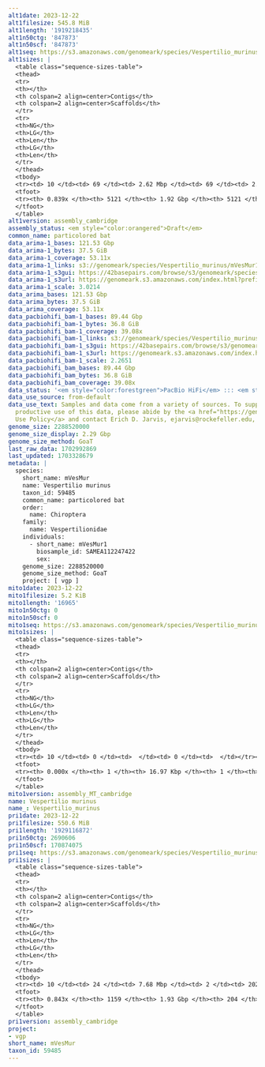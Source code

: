 ```yaml
---
alt1date: 2023-12-22
alt1filesize: 545.8 MiB
alt1length: '1919218435'
alt1n50ctg: '847873'
alt1n50scf: '847873'
alt1seq: https://s3.amazonaws.com/genomeark/species/Vespertilio_murinus/mVesMur1/assembly_cambridge/mVesMur1.alt.asm.20231222.fasta.gz
alt1sizes: |
  <table class="sequence-sizes-table">
  <thead>
  <tr>
  <th></th>
  <th colspan=2 align=center>Contigs</th>
  <th colspan=2 align=center>Scaffolds</th>
  </tr>
  <tr>
  <th>NG</th>
  <th>LG</th>
  <th>Len</th>
  <th>LG</th>
  <th>Len</th>
  </tr>
  </thead>
  <tbody>
  <tr><td> 10 </td><td> 69 </td><td> 2.62 Mbp </td><td> 69 </td><td> 2.62 Mbp </td></tr><tr><td> 20 </td><td> 174 </td><td> 1.85 Mbp </td><td> 174 </td><td> 1.85 Mbp </td></tr><tr><td> 30 </td><td> 316 </td><td> 1.43 Mbp </td><td> 316 </td><td> 1.43 Mbp </td></tr><tr><td> 40 </td><td> 500 </td><td> 1.11 Mbp </td><td> 500 </td><td> 1.11 Mbp </td></tr><tr style="background-color:#cccccc;"><td> 50 </td><td> 736 </td><td> 0.85 Mbp </td><td> 736 </td><td> 0.85 Mbp </td></tr><tr><td> 60 </td><td> 1049 </td><td> 0.63 Mbp </td><td> 1049 </td><td> 0.63 Mbp </td></tr><tr><td> 70 </td><td> 1508 </td><td> 385.97 Kbp </td><td> 1508 </td><td> 385.97 Kbp </td></tr><tr><td> 80 </td><td> 2637 </td><td> 91.47 Kbp </td><td> 2637 </td><td> 91.47 Kbp </td></tr><tr><td> 90 </td><td> 0 </td><td>  </td><td> 0 </td><td>  </td></tr><tr><td> 100 </td><td> 0 </td><td>  </td><td> 0 </td><td>  </td></tr></tbody>
  <tfoot>
  <tr><th> 0.839x </th><th> 5121 </th><th> 1.92 Gbp </th><th> 5121 </th><th> 1.92 Gbp </th></tr>
  </tfoot>
  </table>
alt1version: assembly_cambridge
assembly_status: <em style="color:orangered">Draft</em>
common_name: particolored bat
data_arima-1_bases: 121.53 Gbp
data_arima-1_bytes: 37.5 GiB
data_arima-1_coverage: 53.11x
data_arima-1_links: s3://genomeark/species/Vespertilio_murinus/mVesMur1/genomic_data/arima/<br>
data_arima-1_s3gui: https://42basepairs.com/browse/s3/genomeark/species/Vespertilio_murinus/mVesMur1/genomic_data/arima/
data_arima-1_s3url: https://genomeark.s3.amazonaws.com/index.html?prefix=species/Vespertilio_murinus/mVesMur1/genomic_data/arima/
data_arima-1_scale: 3.0214
data_arima_bases: 121.53 Gbp
data_arima_bytes: 37.5 GiB
data_arima_coverage: 53.11x
data_pacbiohifi_bam-1_bases: 89.44 Gbp
data_pacbiohifi_bam-1_bytes: 36.8 GiB
data_pacbiohifi_bam-1_coverage: 39.08x
data_pacbiohifi_bam-1_links: s3://genomeark/species/Vespertilio_murinus/mVesMur1/genomic_data/pacbio_hifi/<br>
data_pacbiohifi_bam-1_s3gui: https://42basepairs.com/browse/s3/genomeark/species/Vespertilio_murinus/mVesMur1/genomic_data/pacbio_hifi/
data_pacbiohifi_bam-1_s3url: https://genomeark.s3.amazonaws.com/index.html?prefix=species/Vespertilio_murinus/mVesMur1/genomic_data/pacbio_hifi/
data_pacbiohifi_bam-1_scale: 2.2651
data_pacbiohifi_bam_bases: 89.44 Gbp
data_pacbiohifi_bam_bytes: 36.8 GiB
data_pacbiohifi_bam_coverage: 39.08x
data_status: '<em style="color:forestgreen">PacBio HiFi</em> ::: <em style="color:forestgreen">Arima</em>'
data_use_source: from-default
data_use_text: Samples and data come from a variety of sources. To support fair and
  productive use of this data, please abide by the <a href="https://genome10k.soe.ucsc.edu/data-use-policies/">Data
  Use Policy</a> and contact Erich D. Jarvis, ejarvis@rockefeller.edu, with any questions.
genome_size: 2288520000
genome_size_display: 2.29 Gbp
genome_size_method: GoaT
last_raw_data: 1702992869
last_updated: 1703328679
metadata: |
  species:
    short_name: mVesMur
    name: Vespertilio murinus
    taxon_id: 59485
    common_name: particolored bat
    order:
      name: Chiroptera
    family:
      name: Vespertilionidae
    individuals:
      - short_name: mVesMur1
        biosample_id: SAMEA112247422
        sex:
    genome_size: 2288520000
    genome_size_method: GoaT
    project: [ vgp ]
mito1date: 2023-12-22
mito1filesize: 5.2 KiB
mito1length: '16965'
mito1n50ctg: 0
mito1n50scf: 0
mito1seq: https://s3.amazonaws.com/genomeark/species/Vespertilio_murinus/mVesMur1/assembly_MT_cambridge/mVesMur1.MT.20231222.fasta.gz
mito1sizes: |
  <table class="sequence-sizes-table">
  <thead>
  <tr>
  <th></th>
  <th colspan=2 align=center>Contigs</th>
  <th colspan=2 align=center>Scaffolds</th>
  </tr>
  <tr>
  <th>NG</th>
  <th>LG</th>
  <th>Len</th>
  <th>LG</th>
  <th>Len</th>
  </tr>
  </thead>
  <tbody>
  <tr><td> 10 </td><td> 0 </td><td>  </td><td> 0 </td><td>  </td></tr><tr><td> 20 </td><td> 0 </td><td>  </td><td> 0 </td><td>  </td></tr><tr><td> 30 </td><td> 0 </td><td>  </td><td> 0 </td><td>  </td></tr><tr><td> 40 </td><td> 0 </td><td>  </td><td> 0 </td><td>  </td></tr><tr style="background-color:#cccccc;"><td> 50 </td><td> 0 </td><td style="background-color:#ff8888;">  </td><td> 0 </td><td style="background-color:#ff8888;">  </td></tr><tr><td> 60 </td><td> 0 </td><td>  </td><td> 0 </td><td>  </td></tr><tr><td> 70 </td><td> 0 </td><td>  </td><td> 0 </td><td>  </td></tr><tr><td> 80 </td><td> 0 </td><td>  </td><td> 0 </td><td>  </td></tr><tr><td> 90 </td><td> 0 </td><td>  </td><td> 0 </td><td>  </td></tr><tr><td> 100 </td><td> 0 </td><td>  </td><td> 0 </td><td>  </td></tr></tbody>
  <tfoot>
  <tr><th> 0.000x </th><th> 1 </th><th> 16.97 Kbp </th><th> 1 </th><th> 16.97 Kbp </th></tr>
  </tfoot>
  </table>
mito1version: assembly_MT_cambridge
name: Vespertilio murinus
name_: Vespertilio_murinus
pri1date: 2023-12-22
pri1filesize: 550.6 MiB
pri1length: '1929116872'
pri1n50ctg: 2690606
pri1n50scf: 170874075
pri1seq: https://s3.amazonaws.com/genomeark/species/Vespertilio_murinus/mVesMur1/assembly_cambridge/mVesMur1.pri.asm.20231222.fasta.gz
pri1sizes: |
  <table class="sequence-sizes-table">
  <thead>
  <tr>
  <th></th>
  <th colspan=2 align=center>Contigs</th>
  <th colspan=2 align=center>Scaffolds</th>
  </tr>
  <tr>
  <th>NG</th>
  <th>LG</th>
  <th>Len</th>
  <th>LG</th>
  <th>Len</th>
  </tr>
  </thead>
  <tbody>
  <tr><td> 10 </td><td> 24 </td><td> 7.68 Mbp </td><td> 2 </td><td> 202.11 Mbp </td></tr><tr><td> 20 </td><td> 60 </td><td> 5.50 Mbp </td><td> 3 </td><td> 200.95 Mbp </td></tr><tr><td> 30 </td><td> 106 </td><td> 4.60 Mbp </td><td> 4 </td><td> 192.67 Mbp </td></tr><tr><td> 40 </td><td> 163 </td><td> 3.56 Mbp </td><td> 5 </td><td> 186.29 Mbp </td></tr><tr style="background-color:#cccccc;"><td> 50 </td><td> 237 </td><td style="background-color:#88ff88;"> 2.69 Mbp </td><td> 6 </td><td style="background-color:#88ff88;"> 170.87 Mbp </td></tr><tr><td> 60 </td><td> 336 </td><td> 1.98 Mbp </td><td> 9 </td><td> 74.91 Mbp </td></tr><tr><td> 70 </td><td> 474 </td><td> 1.35 Mbp </td><td> 12 </td><td> 55.96 Mbp </td></tr><tr><td> 80 </td><td> 723 </td><td> 0.57 Mbp </td><td> 18 </td><td> 23.26 Mbp </td></tr><tr><td> 90 </td><td> 0 </td><td>  </td><td> 0 </td><td>  </td></tr><tr><td> 100 </td><td> 0 </td><td>  </td><td> 0 </td><td>  </td></tr></tbody>
  <tfoot>
  <tr><th> 0.843x </th><th> 1159 </th><th> 1.93 Gbp </th><th> 204 </th><th> 1.93 Gbp </th></tr>
  </tfoot>
  </table>
pri1version: assembly_cambridge
project:
- vgp
short_name: mVesMur
taxon_id: 59485
---
```

